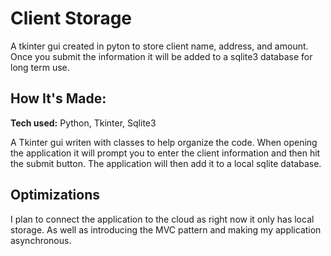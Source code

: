# Client Storage
A tkinter gui created in pyton to store client name, address, and amount. Once you submit the information it will be
added to a sqlite3 database for long term use.

## How It's Made:

**Tech used:** Python, Tkinter, Sqlite3

A Tkinter gui writen with classes to help organize the code. When opening the
application it will prompt you to enter the client information and then hit the
submit button. The application will then add it to a local sqlite database.

## Optimizations
I plan to connect the application to the cloud as right now it only has local storage.
As well as introducing the MVC pattern and making my application asynchronous.
